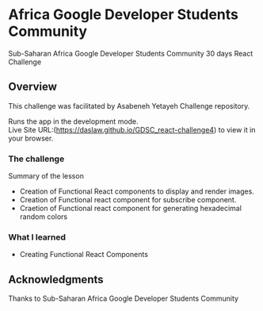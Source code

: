 # Africa Google Developer Students  Community

Sub-Saharan Africa Google Developer Students Community 30 days React Challenge

## Overview

This challenge was facilitated by  Asabeneh Yetayeh Challenge repository.

Runs the app in the development mode.\
Live Site URL:(https://daslaw.github.io/GDSC_react-challenge4) to view it in your browser.

### The challenge

Summary of the lesson 

- Creation of Functional React components to display and render images.
- Creation of Functional react component for subscribe component.
- Craetion of Functional react component for generating hexadecimal random colors

### What I learned

- Creating Functional React Components

## Acknowledgments

Thanks to Sub-Saharan Africa Google Developer Students Community